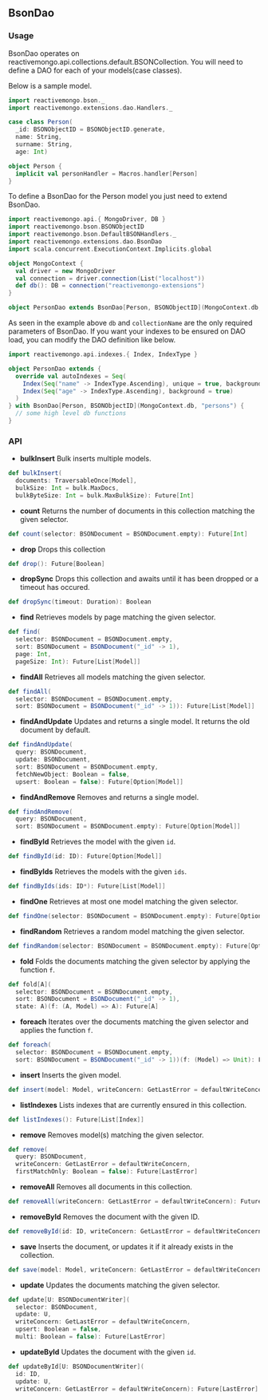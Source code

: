 ## BsonDao

### Usage

BsonDao operates on reactivemongo.api.collections.default.BSONCollection. You will need to define a DAO for each of your models(case classes).

Below is a sample model.

```scala
import reactivemongo.bson._
import reactivemongo.extensions.dao.Handlers._

case class Person(
  _id: BSONObjectID = BSONObjectID.generate,
  name: String,
  surname: String,
  age: Int)

object Person {
  implicit val personHandler = Macros.handler[Person]
}
```

To define a BsonDao for the Person model you just need to extend BsonDao.

```scala
import reactivemongo.api.{ MongoDriver, DB }
import reactivemongo.bson.BSONObjectID
import reactivemongo.bson.DefaultBSONHandlers._
import reactivemongo.extensions.dao.BsonDao
import scala.concurrent.ExecutionContext.Implicits.global

object MongoContext {
  val driver = new MongoDriver
  val connection = driver.connection(List("localhost"))
  def db(): DB = connection("reactivemongo-extensions")
}

object PersonDao extends BsonDao[Person, BSONObjectID](MongoContext.db, "persons")
```

As seen in the example above ```db``` and ```collectionName``` are the only required parameters of BsonDao.
If you want your indexes to be ensured on DAO load, you can modify the DAO definition like below.

```scala
import reactivemongo.api.indexes.{ Index, IndexType }

object PersonDao extends {
  override val autoIndexes = Seq(
    Index(Seq("name" -> IndexType.Ascending), unique = true, background = true),
    Index(Seq("age" -> IndexType.Ascending), background = true)
  )
} with BsonDao[Person, BSONObjectID](MongoContext.db, "persons") {
  // some high level db functions
}
```

### API

* **bulkInsert** Bulk inserts multiple models.

```scala
def bulkInsert(
  documents: TraversableOnce[Model],
  bulkSize: Int = bulk.MaxDocs,
  bulkByteSize: Int = bulk.MaxBulkSize): Future[Int]
```

* **count** Returns the number of documents in this collection matching the given selector.

```scala
def count(selector: BSONDocument = BSONDocument.empty): Future[Int]
```

* **drop** Drops this collection

```scala
def drop(): Future[Boolean]
```

* **dropSync** Drops this collection and awaits until it has been dropped or a timeout has occured.

```scala
def dropSync(timeout: Duration): Boolean
```

* **find** Retrieves models by page matching the given selector.

```scala
def find(
  selector: BSONDocument = BSONDocument.empty,
  sort: BSONDocument = BSONDocument("_id" -> 1),
  page: Int,
  pageSize: Int): Future[List[Model]]
```

* **findAll** Retrieves all models matching the given selector.

```scala
def findAll(
  selector: BSONDocument = BSONDocument.empty,
  sort: BSONDocument = BSONDocument("_id" -> 1)): Future[List[Model]]
```

* **findAndUpdate** Updates and returns a single model. It returns the old document by default.

```scala
def findAndUpdate(
  query: BSONDocument,
  update: BSONDocument,
  sort: BSONDocument = BSONDocument.empty,
  fetchNewObject: Boolean = false,
  upsert: Boolean = false): Future[Option[Model]]
```

* **findAndRemove** Removes and returns a single model.

```scala
def findAndRemove(
  query: BSONDocument,
  sort: BSONDocument = BSONDocument.empty): Future[Option[Model]]
```

* **findById** Retrieves the model with the given `id`.

```scala
def findById(id: ID): Future[Option[Model]]
```

* **findByIds** Retrieves the models with the given `ids`.

```scala
def findByIds(ids: ID*): Future[List[Model]]
```

* **findOne** Retrieves at most one model matching the given selector.

```scala
def findOne(selector: BSONDocument = BSONDocument.empty): Future[Option[Model]]
```

* **findRandom** Retrieves a random model matching the given selector.

```scala
def findRandom(selector: BSONDocument = BSONDocument.empty): Future[Option[Model]]
```

* **fold** Folds the documents matching the given selector by applying the function `f`.

```scala
def fold[A](
  selector: BSONDocument = BSONDocument.empty,
  sort: BSONDocument = BSONDocument("_id" -> 1),
  state: A)(f: (A, Model) => A): Future[A]
```

* **foreach** Iterates over the documents matching the given selector and applies the function `f`.

```scala
def foreach(
  selector: BSONDocument = BSONDocument.empty,
  sort: BSONDocument = BSONDocument("_id" -> 1))(f: (Model) => Unit): Future[Unit]
```

* **insert** Inserts the given model.

```scala
def insert(model: Model, writeConcern: GetLastError = defaultWriteConcern): Future[LastError]
```

* **listIndexes** Lists indexes that are currently ensured in this collection.

```scala
def listIndexes(): Future[List[Index]]
```

* **remove** Removes model(s) matching the given selector.

```scala
def remove(
  query: BSONDocument,
  writeConcern: GetLastError = defaultWriteConcern,
  firstMatchOnly: Boolean = false): Future[LastError]
```

* **removeAll** Removes all documents in this collection.

```scala
def removeAll(writeConcern: GetLastError = defaultWriteConcern): Future[LastError]
```

* **removeById** Removes the document with the given ID.

```scala
def removeById(id: ID, writeConcern: GetLastError = defaultWriteConcern): Future[LastError]
```

* **save** Inserts the document, or updates it if it already exists in the collection.

```scala
def save(model: Model, writeConcern: GetLastError = defaultWriteConcern): Future[LastError]
```

* **update** Updates the documents matching the given selector.

```scala
def update[U: BSONDocumentWriter](
  selector: BSONDocument,
  update: U,
  writeConcern: GetLastError = defaultWriteConcern,
  upsert: Boolean = false,
  multi: Boolean = false): Future[LastError]
```

* **updateById** Updates the document with the given `id`.

```scala
def updateById[U: BSONDocumentWriter](
  id: ID,
  update: U,
  writeConcern: GetLastError = defaultWriteConcern): Future[LastError]
```
